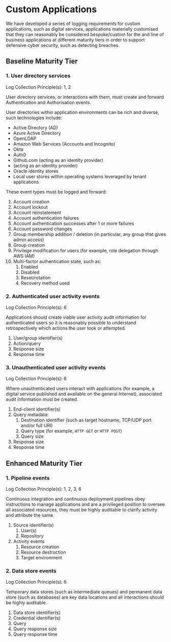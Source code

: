 # Custom Applications

We have developed a series of logging requirements for custom applications, such as digital services, applications materially customised that they can reasonably be considered bespoke/custom for the and line of business applications at different maturity tiers in order to support defensive cyber security, such as detecting breaches.

## Baseline Maturity Tier

### 1. User directory services

Log Collection Principle\(s\): 1, 2

User directory services, or interactions with them, must create and forward Authentication and Authorisation events.

User directories within application environments can be rich and diverse, such technologies include:

-   Active Directory \(AD\)
-   Azure Active Directory
-   OpenLDAP
-   Amazon Web Services \(Accounts and Incognito\)
-   Okta
-   Auth0
-   Github.com \(acting as an identity provider\)
-   \(acting as an identity provider\)
-   Oracle identity stores
-   Local user stores within operating systems leveraged by tenant applications

These event types must be logged and forward:

1.  Account creation
2.  Account lockout
3.  Account reinstatement
4.  Account authentication failures
5.  Account authentication successes after 1 or more failures
6.  Account password changes
7.  Group membership addition / deletion \(in particular, any group that gives admin access\)
8.  Group creation
9.  Privilege modification for users \(for example, role delegation through AWS IAM\)
10. Multi-factor authentication state, such as:
    1.  Enabled
    2.  Disabled
    3.  Reset/rotation
    4.  Recovery method used

### 2. Authenticated user activity events

Log Collection Principle\(s\): 6

Applications should create viable user activity audit information for authenticated users so it is reasonably possible to understand retrospectively which actions the user took or attempted.

1.  User/group identifier\(s\)
2.  Action/query
3.  Response size
4.  Response time

### 3. Unauthenticated user activity events

Log Collection Principle\(s\): 6

Where unauthenticated users interact with applications \(for example, a digital service published and available on the general Internet\), associated audit information must be created.

1.  End-client identifier\(s\)
2.  Query metadata:
    1.  Destination identifier \(such as target hostname, TCP/UDP port and/or full URI\)
    2.  Query type \(for example, `HTTP GET` or `HTTP POST`\)
    3.  Query size
3.  Response size
4.  Response time

## Enhanced Maturity Tier

### 1. Pipeline events

Log Collection Principle\(s\): 1, 2, 3, 6

Continuous integration and continuous deployment pipelines obey instructions to manage applications and are a privileged position to oversee all associated resources, they must be highly auditable to clarify activity and attribute the same.

1.  Source identifier\(s\)
    1.  User\(s\)
    2.  Repository
2.  Activity events
    1.  Resource creation
    2.  Resource destruction
    3.  Target environment

### 2. Data store events

Log Collection Principle\(s\): 6

Temporary data stores \(such as intermediate queues\) and permanent data store \(such as databases\) are key data locations and all interactions should be highly auditable.

1.  Data store identifier\(s\)
2.  Credential identifier\(s\)
3.  Query
4.  Query response size
5.  Query response time

